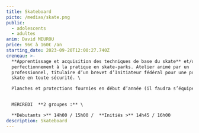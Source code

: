 ```yaml
---
title: Skateboard
picto: /medias/skate.png
public:
  - adolescents
  - adultes
anim: David MEUROU
price: 96€ à 160€ /an
starting_date: 2023-09-20T12:00:27.740Z
creneau: >-
  **Apprentissage et acquisition des techniques de base du skate** et/ou
  perfectionnement à la pratique en skate-parks. Atelier animé par un
  professionnel, titulaire d’un brevet d’Initiateur fédéral pour une pratique du
  skate en toute sécurité. \

  Planches et protections fournies en début d’année (il faudra s’équiper de son propre matériel dans le courant de l’année).


  MERCREDI  **2 groupes :** \

  **Débutants >** 14h00 / 15h00 /  **Initiés >** 14h45 / 16h00
description: Skateboard
---
```

